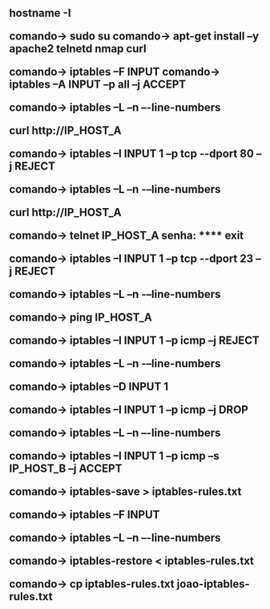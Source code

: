<h2>
  
 hostname -I
  
comando→ sudo su
comando→ apt-get install –y apache2 telnetd nmap curl

comando→ iptables –F INPUT
comando→ iptables –A INPUT –p all –j ACCEPT

comando→ iptables –L –n –-line-numbers

curl http://IP_HOST_A

comando→ iptables –I INPUT 1 –p tcp --dport 80 –j REJECT

comando→ iptables –L –n -–line-numbers

curl http://IP_HOST_A


comando→ telnet IP_HOST_A
senha: ****
exit

comando→ iptables –I INPUT 1 –p tcp --dport 23 –j REJECT

comando→ iptables –L –n -–line-numbers

comando→ ping IP_HOST_A

comando→ iptables –I INPUT 1 –p icmp –j REJECT

comando→ iptables –L –n -–line-numbers

comando→ iptables –D INPUT 1

comando→ iptables –I INPUT 1 –p icmp –j DROP

comando→ iptables –L –n –-line-numbers

comando→ iptables –I INPUT 1 –p icmp –s IP_HOST_B –j ACCEPT

comando→ iptables-save > iptables-rules.txt

comando→ iptables –F INPUT

comando→ iptables –L –n –-line-numbers

comando→ iptables-restore < iptables-rules.txt

comando→ cp iptables-rules.txt joao-iptables-rules.txt


</h2>










